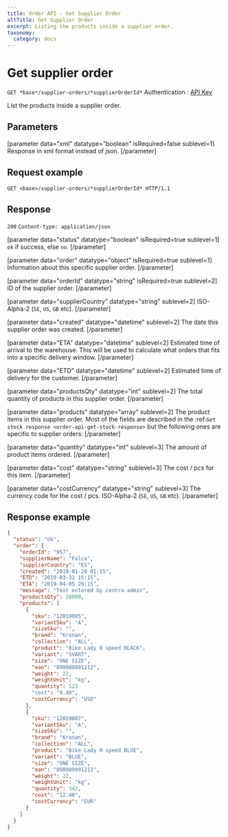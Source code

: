 ```yaml
---
title: Order API - Get Supplier Order
altTitle: Get Supplier Order
excerpt: Listing the products inside a supplier order.
taxonomy:
  category: docs
---
```


# Get supplier order

`GET *base*/supplier-orders/*supplierOrderId*`
Authentication : [API Key](/api-references/api-intro#authentication)

List the products inside a supplier order.

## Parameters

[parameter data="xml" datatype="boolean" isRequired=false sublevel=1]
Response in xml format instead of json.
[/parameter]

## Request example

`GET <base>/supplier-orders/*supplierOrderId* HTTP/1.1`

## Response

`200` `Content-type: application/json`

[parameter data="status" datatype="boolean" isRequired=true sublevel=1]
``ok`` if success, else ``no``.
[/parameter]

[parameter data="order" datatype="object" isRequired=true sublevel=1]
Information about this specific supplier order.
[/parameter]

[parameter data="orderId" datatype="string" isRequired=true sublevel=2]
ID of the supplier order.
[/parameter]

[parameter data="supplierCountry" datatype="string" sublevel=2]
ISO-Alpha-2 (``SE``, ``US``, ``GB`` etc).
[/parameter]

[parameter data="created" datatype="datetime" sublevel=2]
The date this supplier order was created.
[/parameter]

[parameter data="ETA" datatype="datetime" sublevel=2]
Estimated time of arrival to the warehouse. This will be used to calculate what orders that fits into a specific delivery window.
[/parameter]

[parameter data="ETD" datatype="datetime" sublevel=2]
Estimated time of delivery for the customer.
[/parameter]

[parameter data="productsQty" datatype="int" sublevel=2]
The total quantity of products in this supplier order.
[/parameter]

[parameter data="products" datatype="array" sublevel=2]
The product items in this supplier order. Most of the fields are described in the :ref:`Get stock response <order-api-get-stock-response>` but the following ones are specific to supplier orders:
[/parameter]

[parameter data="quantity" datatype="int" sublevel=3]
The amount of product items ordered.
[/parameter]

[parameter data="cost" datatype="string" sublevel=3]
The cost / pcs for this item.
[/parameter]

[parameter data="costCurrency" datatype="string" sublevel=3]
The currency code for the cost / pcs. ISO-Alpha-2 (``SE``, ``US``, ``GB`` etc).
[/parameter]

## Response example

```json
{
  "status": "ok",
  "order": {
    "orderId": "957",
    "supplierName": "Falca",
    "supplierCountry": "ES",
    "created": "2019-01-28 01:15",
    "ETD": "2019-03-31 15:15",
    "ETA": "2019-04-05 20:15",
    "message": "Text entered by centra admin",
    "productsQty": 20000,
    "products": [
      {
        "sku": "12019005",
        "variantSku": "A",
        "sizeSku": "",
        "brand": "Kronan",
        "collection": "ALL",
        "product": "Bike Lady 0 speed BLACK",
        "variant": "SVART",
        "size": "ONE SIZE",
        "ean": "898989891212",
        "weight": 22,
        "weightUnit": "kg",
        "quantity": 122
        "cost": "9.40",
        "costCurrency": "USD"
      },
      {
        "sku": "12019007",
        "variantSku": "A",
        "sizeSku": "",
        "brand": "Kronan",
        "collection": "ALL",
        "product": "Bike Lady 0 speed BLUE",
        "variant": "BLUE",
        "size": "ONE SIZE",
        "ean": "898989891213",
        "weight": 22,
        "weightUnit": "kg",
        "quantity": 342,
        "cost": "12.40",
        "costCurrency": "EUR"
      }
    ]
  }
}
```